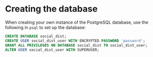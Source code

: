 # Creating the database

When creating your own instance of the PostgreSQL database, use the following in `psql` to set up the database:

```sql
CREATE DATABASE social_dist;
CREATE USER social_dist_user WITH ENCRYPTED PASSWORD 'password';
GRANT ALL PRIVILEGES ON DATABASE social_dist TO social_dist_user;
ALTER USER social_dist_user WITH SUPERUSER;
```